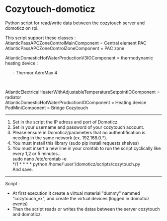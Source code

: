# Cozytouch-domoticz
Python script for read/write data between the cozytouch server and domoticz on rpi.

This script support these classes : <br>
AtlanticPassAPCZoneControlMainComponent = Central element PAC <br>
AtlanticPassAPCZoneControlZoneComponent = PAC zone <br>

AtlanticDomesticHotWaterProductionV3IOComponent = thermodynamic heating device :
<ul> - Thermor AéroMax 4 
</ul>
<br>

AtlanticElectricalHeaterWithAdjustableTemperatureSetpointIOComponent = radiator <br>
AtlanticDomesticHotWaterProductionIOComponent = Heating device <br>
PodMiniComponent = Bridge Cozytouch


---------------------------------------------------------------------------------------

1) Set in the script the IP adress and port of Domoticz.
2) Set in your username and password of your cozytouch account.
3) Please ensure in Domoticz/parameters that no authentification is needing in the same network (ex. 192.168.0.*).
4) You must install this library (sudo pip install requests shelves)
5) You must insert a new line in your crontab to run the script cyclically like every 1,2 or 5 minutes...<br>
  sudo nano /etc/crontab -e <br>
  */1 *   * * *   <utilisateur>      python /home/'user'/domoticz/scripts/cozytouch.py <br>
  And save.

---------------------------------------------------------------------------------------

Script : 
- At first execution it create a virtual material "dummy" nammed "cozytouch_vx", and create the virtual devices (logged in domoticz events)
- Then the script reads or writes the datas between the server cozytouch and domoticz.
